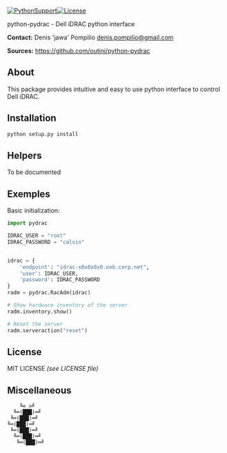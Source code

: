 [![PythonSupport][1]][1l][![License][2]][2l]

python-pydrac - Dell iDRAC python interface

**Contact:** Denis 'jawa' Pompilio <denis.pompilio@gmail.com>

**Sources:** https://github.com/outini/python-pydrac

## About

This package provides intuitive and easy to use python interface to control
Dell iDRAC.

## Installation

```bash
python setup.py install
```

## Helpers

To be documented

## Exemples

Basic initialization:
```python
import pydrac

IDRAC_USER = "root"
IDRAC_PASSWORD = "calvin"


idrac = {
    'endpoint': "idrac-x0x0x0x0.oob.corp.net",
    'user': IDRAC_USER,
    'password': IDRAC_PASSWORD
}
radm = pydrac.RacAdm(idrac)

# Show hardware inventory of the server
radm.inventory.show()

# Reset the server
radm.serveraction("reset")
```

## License

MIT LICENSE *(see LICENSE file)*

## Miscellaneous

```
    ╚⊙ ⊙╝
  ╚═(███)═╝
 ╚═(███)═╝
╚═(███)═╝
 ╚═(███)═╝
  ╚═(███)═╝
   ╚═(███)═╝
```

[1]: https://img.shields.io/badge/python-3-blue.svg
[1l]: https://github.com/outini/python-pydrac
[2]: https://img.shields.io/badge/license-MIT-blue.svg
[2l]: https://github.com/outini/python-pydrac
